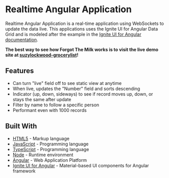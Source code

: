 # Realtime Angular Application

Realtime Angular Application is a real-time application using WebSockets to update the data live.  This applications uses the Ignite UI for Angular Data Grid and is modeled after the example in the [Ignite UI for Angular documentation](https://www.infragistics.com/products/ignite-ui-angular/angular/components/grid.html).

**The best way to see how Forgot The Milk works is to visit the live demo site at [suzylockwood-grocerylist](https://dashboard.heroku.com/apps/suzylockwood-grocerylist)!**

## Features

* Can turn "live" field off to see static view at anytime
* When live, updates the "Number" field and sorts descending
* Indicator (up, down, sideways) to see if record moves up, down, or stays the same after update
* Filter by name to follow a specific person
* Performant even with 1000 records

## Built With

* [HTML5](https://www.w3.org/TR/html5/) - Markup language
* [JavaScript](https://www.javascript.com/) - Programming language
* [TypeScript](https://www.typescriptlang.org/) - Programming language
* [Node](https://nodejs.org/en/) - Runtime environment
* [Angular](https://angular.io/) - Web Application Platform
* [Ignite UI for Angular](https://www.infragistics.com/products/ignite-ui-angular) - Material-based UI components for Angular framework
